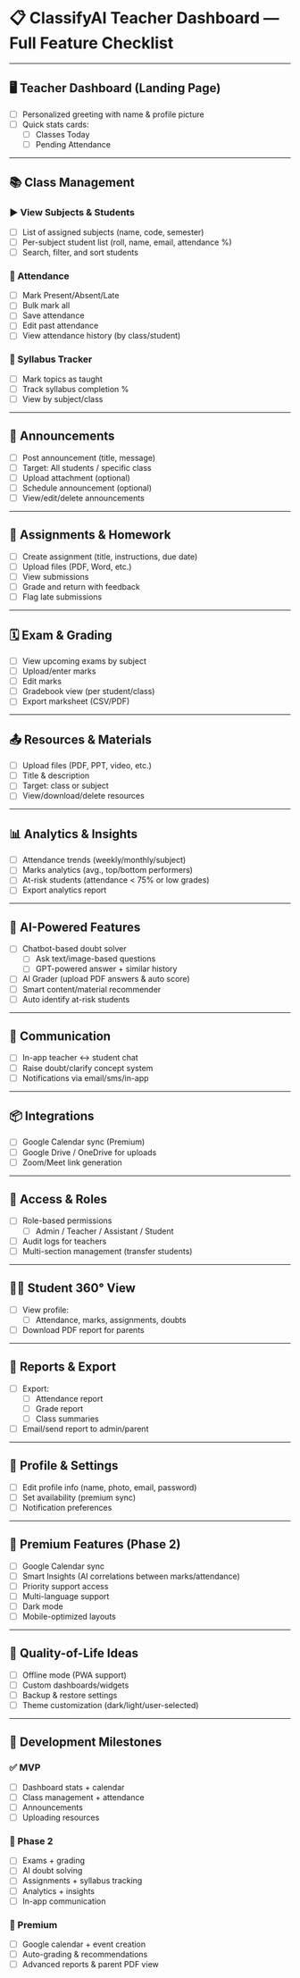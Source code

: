 # 📋 ClassifyAI Teacher Dashboard — Full Feature Checklist

---

## 🖥 Teacher Dashboard (Landing Page)

- [ ] Personalized greeting with name & profile picture
- [ ] Quick stats cards:
  - [ ] Classes Today
  - [ ] Pending Attendance
  <!-- - [ ] Students below 75% -->
  <!-- - [ ] Average attendance % -->
<!-- - [ ] Calendar widget:
  - [ ] Month view
  - [ ] Highlight today
  - [ ] Clickable dates to show events/classes -->
<!-- - [ ] Upcoming classes list -->
<!-- - [ ] Notifications bell with unread count -->

---

## 📚 Class Management

### ▶️ View Subjects & Students

- [ ] List of assigned subjects (name, code, semester)
- [ ] Per-subject student list (roll, name, email, attendance %)
- [ ] Search, filter, and sort students

### 📝 Attendance

- [ ] Mark Present/Absent/Late
- [ ] Bulk mark all
- [ ] Save attendance
- [ ] Edit past attendance
- [ ] View attendance history (by class/student)

### 🧮 Syllabus Tracker

- [ ] Mark topics as taught
- [ ] Track syllabus completion %
- [ ] View by subject/class

---

## 🔔 Announcements

- [ ] Post announcement (title, message)
- [ ] Target: All students / specific class
- [ ] Upload attachment (optional)
- [ ] Schedule announcement (optional)
- [ ] View/edit/delete announcements

---

## 📝 Assignments & Homework

- [ ] Create assignment (title, instructions, due date)
- [ ] Upload files (PDF, Word, etc.)
- [ ] View submissions
- [ ] Grade and return with feedback
- [ ] Flag late submissions

---

## 🗓️ Exam & Grading

- [ ] View upcoming exams by subject
- [ ] Upload/enter marks
- [ ] Edit marks
- [ ] Gradebook view (per student/class)
- [ ] Export marksheet (CSV/PDF)

---

## 📤 Resources & Materials

- [ ] Upload files (PDF, PPT, video, etc.)
- [ ] Title & description
- [ ] Target: class or subject
- [ ] View/download/delete resources

---

## 📊 Analytics & Insights

- [ ] Attendance trends (weekly/monthly/subject)
- [ ] Marks analytics (avg., top/bottom performers)
- [ ] At-risk students (attendance < 75% or low grades)
- [ ] Export analytics report

---

## 🤖 AI-Powered Features

- [ ] Chatbot-based doubt solver
  - [ ] Ask text/image-based questions
  - [ ] GPT-powered answer + similar history
- [ ] AI Grader (upload PDF answers & auto score)
- [ ] Smart content/material recommender
- [ ] Auto identify at-risk students

---

## 💬 Communication

- [ ] In-app teacher ↔ student chat
- [ ] Raise doubt/clarify concept system
- [ ] Notifications via email/sms/in-app

---

## 📦 Integrations

- [ ] Google Calendar sync (Premium)
- [ ] Google Drive / OneDrive for uploads
- [ ] Zoom/Meet link generation

---

## 🔐 Access & Roles

- [ ] Role-based permissions
  - [ ] Admin / Teacher / Assistant / Student
- [ ] Audit logs for teachers
- [ ] Multi-section management (transfer students)

---

## 🧑‍🎓 Student 360° View

- [ ] View profile:
  - [ ] Attendance, marks, assignments, doubts
- [ ] Download PDF report for parents

---

## 🧾 Reports & Export

- [ ] Export:
  - [ ] Attendance report
  - [ ] Grade report
  - [ ] Class summaries
- [ ] Email/send report to admin/parent

---

## 👤 Profile & Settings

- [ ] Edit profile info (name, photo, email, password)
- [ ] Set availability (premium sync)
- [ ] Notification preferences

---

## 💎 Premium Features (Phase 2)

- [ ] Google Calendar sync
- [ ] Smart Insights (AI correlations between marks/attendance)
- [ ] Priority support access
- [ ] Multi-language support
- [ ] Dark mode
- [ ] Mobile-optimized layouts

---

## 🧪 Quality-of-Life Ideas

- [ ] Offline mode (PWA support)
- [ ] Custom dashboards/widgets
- [ ] Backup & restore settings
- [ ] Theme customization (dark/light/user-selected)

---

## 📅 Development Milestones

### ✅ MVP

- [ ] Dashboard stats + calendar
- [ ] Class management + attendance
- [ ] Announcements
- [ ] Uploading resources

### 🚀 Phase 2

- [ ] Exams + grading
- [ ] AI doubt solving
- [ ] Assignments + syllabus tracking
- [ ] Analytics + insights
- [ ] In-app communication

### 💎 Premium

- [ ] Google calendar + event creation
- [ ] Auto-grading & recommendations
- [ ] Advanced reports & parent PDF view
